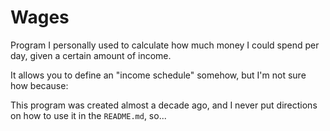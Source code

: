 # Wages
Program I personally used to calculate how much money I could spend per day, given a certain amount of income.

It allows you to define an "income schedule" somehow, but I'm not sure how because:

This program was created almost a decade ago, and I never put directions on how to use it in the `README.md`, so...
